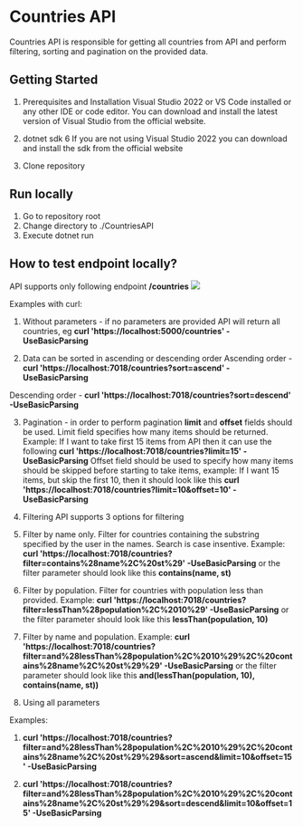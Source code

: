 # Countries API

Countries API is responsible for getting all countries from API
and perform filtering, sorting and pagination on the 
provided data.

## Getting Started
1. Prerequisites and Installation
        Visual Studio 2022 or VS Code installed or any other IDE or code editor.
        You can download and install the latest version of Visual Studio from the official website.
2. dotnet sdk 6 
    If you are not using Visual Studio 2022 you can download and install the sdk from the official website 

3. Clone repository

## Run locally
1. Go to repository root
2. Change directory to ./CountriesAPI
3. Execute dotnet run

## How to test endpoint locally?

API supports only following endpoint <b>/countries</b>
<image src="./endpoint.png">

Examples with curl:

1. Without parameters - if no parameters are provided API will return all countries, eg <b>curl 'https://localhost:5000/countries' -UseBasicParsing</b>

2. Data can be sorted in ascending or descending order
Ascending order - <b>curl 'https://localhost:7018/countries?sort=ascend' -UseBasicParsing</b>

Descending order - <b>curl 'https://localhost:7018/countries?sort=descend' -UseBasicParsing</b>

3. Pagination - in order to perform pagination <b>limit</b>
and <b>offset</b> fields should be used. Limit field specifies how many items should be returned. Example: If I want to take first 15 
items from API then it can use the following <b>curl 'https://localhost:7018/countries?limit=15' -UseBasicParsing</b>
Offset field should be used to specify how many items should be skipped before starting to take items, example: If I want 15 items, but skip the first 10, then it should look like this <b>curl 'https://localhost:7018/countries?limit=10&offset=10' -UseBasicParsing</b>

4. Filtering
API supports 3 options for filtering
1. Filter by name only. Filter for countries containing the substring specified by the user in the names. Search is case insentive.
Example: <b>curl 'https://localhost:7018/countries?filter=contains%28name%2C%20st%29' -UseBasicParsing</b> or the filter parameter should look like this <b>contains(name, st)</b>

2. Filter by population. Filter for countries with population less than provided.
Example: <b>curl 'https://localhost:7018/countries?filter=lessThan%28population%2C%2010%29' -UseBasicParsing</b>
or the filter parameter should look like this <b>lessThan(population, 10)</b>

3. Filter by name and population. 
Example: <b>curl 'https://localhost:7018/countries?filter=and%28lessThan%28population%2C%2010%29%2C%20contains%28name%2C%20st%29%29' -UseBasicParsing</b> 
or the filter parameter should look like this <b>and(lessThan(population, 10), contains(name, st))</b>

4. Using all parameters

Examples:

1. <b>curl 'https://localhost:7018/countries?filter=and%28lessThan%28population%2C%2010%29%2C%20contains%28name%2C%20st%29%29&sort=ascend&limit=10&offset=15' -UseBasicParsing</b> 

2. <b>curl 'https://localhost:7018/countries?filter=and%28lessThan%28population%2C%2010%29%2C%20contains%28name%2C%20st%29%29&sort=descend&limit=10&offset=15' -UseBasicParsing</b> 
